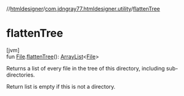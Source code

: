 //[htmldesigner](../../index.md)/[com.jdngray77.htmldesigner.utility](index.md)/[flattenTree](flatten-tree.md)

# flattenTree

[jvm]\
fun [File](https://docs.oracle.com/javase/8/docs/api/java/io/File.html).[flattenTree](flatten-tree.md)(): [ArrayList](https://kotlinlang.org/api/latest/jvm/stdlib/kotlin.collections/-array-list/index.html)&lt;[File](https://docs.oracle.com/javase/8/docs/api/java/io/File.html)&gt;

Returns a list of every file in the tree of this directory, including sub-directories.

Return list is empty if this is not a directory.
